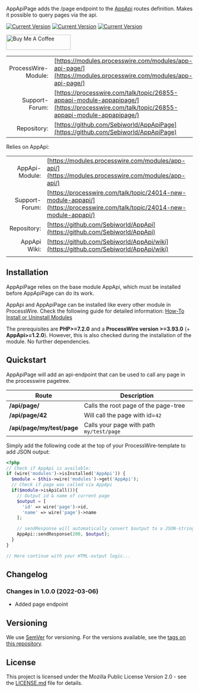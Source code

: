 AppApiPage adds the /page endpoint to the [AppApi](https://modules.processwire.com/modules/app-api/) routes definition. Makes it possible to query pages via the api.

[![Current Version](https://img.shields.io/github/v/tag/Sebiworld/AppApiPage?label=Current%20Version)](https://img.shields.io/github/v/tag/Sebiworld/AppApiPage?label=Current%20Version) [![Current Version](https://img.shields.io/github/issues-closed-raw/Sebiworld/AppApiPage?color=%2356d364)](https://img.shields.io/github/issues-closed-raw/Sebiworld/AppApiPage?color=%2356d364) [![Current Version](https://img.shields.io/github/issues-raw/Sebiworld/AppApiPage)](https://img.shields.io/github/issues-raw/Sebiworld/AppApiPage)

<a href="https://www.buymeacoffee.com/Sebi.dev" target="_blank"><img src="https://cdn.buymeacoffee.com/buttons/default-orange.png" alt="Buy Me A Coffee" height="41" width="174"></a>

| | |
| ------------------: | -------------------------------------------------------------------------- |
| ProcessWire-Module: | [https://modules.processwire.com/modules/app-api-page/](https://modules.processwire.com/modules/app-api-page/)                                                                    |
|      Support-Forum: | [https://processwire.com/talk/topic/26855-appapi-module-appapipage/](https://processwire.com/talk/topic/26855-appapi-module-appapipage/)                                                                      |
|         Repository: | [https://github.com/Sebiworld/AppApiPage](https://github.com/Sebiworld/AppApiPage) |

Relies on AppApi:

| | |
| ------------------: | -------------------------------------------------------------------------- |
| AppApi-Module: | [https://modules.processwire.com/modules/app-api/](https://modules.processwire.com/modules/app-api/)                                                                    |
|      Support-Forum: | [https://processwire.com/talk/topic/24014-new-module-appapi/](https://processwire.com/talk/topic/24014-new-module-appapi/)                                                                      |
|         Repository: | [https://github.com/Sebiworld/AppApi](https://github.com/Sebiworld/AppApi) |
| AppApi Wiki: | [https://github.com/Sebiworld/AppApi/wiki](https://github.com/Sebiworld/AppApi/wiki) |
| | |

<a name="installation"></a>

## Installation

AppApiPage relies on the base module AppApi, which must be installed before AppApiPage can do its work.

AppApi and AppApiPage can be installed like every other module in ProcessWire. Check the following guide for detailed information: [How-To Install or Uninstall Modules](http://modules.processwire.com/install-uninstall/)

The prerequisites are **PHP>=7.2.0** and a **ProcessWire version >=3.93.0** (+ **AppApi>=1.2.0**). However, this is also checked during the installation of the module. No further dependencies.

<a name="quickstart"></a>

## Quickstart

AppApiPage will add an api-endpoint that can be used to call any page in the processwire pagetree.

| Route         | Description |
| ------------- | -------- |
| **/api/page/** | Calls the root page of the page-tree |
| **/api/page/42** | Will call the page with id=`42` |
| **/api/page/my/test/page** | Calls your page with path `my/test/page` |

Simply add the following code at the top of your ProcessWire-template to add JSON output:

```php
<?php
// Check if AppApi is available:
if (wire('modules')->isInstalled('AppApi')) {
  $module = $this->wire('modules')->get('AppApi');
  // Check if page was called via AppApi
  if($module->isApiCall()){
    // Output id & name of current page
    $output = [
      'id' => wire('page')->id,
      'name' => wire('page')->name
    ];

    // sendResponse will automatically convert $output to a JSON-string:
    AppApi::sendResponse(200, $output);
  }
}

// Here continue with your HTML-output logic...
```

<a name="changelog"></a>

## Changelog

### Changes in 1.0.0 (2022-03-06)

- Added page endpoint

<a name="versioning"></a>

## Versioning

We use [SemVer](http://semver.org/) for versioning. For the versions available, see the [tags on this repository](https://github.com/Sebiworld/AppApiPage/tags).

<a name="license"></a>

## License

This project is licensed under the Mozilla Public License Version 2.0 - see the [LICENSE.md](LICENSE.md) file for details.
